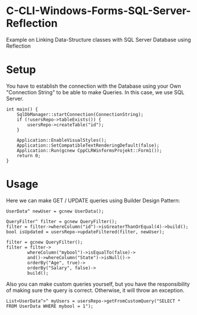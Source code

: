 # C-CLI-Windows-Forms-SQL-Server-Reflection
Example on Linking Data-Structure classes with SQL Server Database using Reflection

# Setup
You have to establish the connection with the Database using your Own "Connection String" to be able to make Queries.
In this case, we use SQL Server.
```
int main() {
	SqlDbManager::startConnection(ConnectionString);
	if (!usersRepo->tableExists()) {
		usersRepo->createTable("id");
	}

	Application::EnableVisualStyles();
	Application::SetCompatibleTextRenderingDefault(false);
	Application::Run(gcnew CppCLRWinformsProjekt::Form1());
	return 0;
}
```
# Usage
Here we can make GET / UPDATE queries using Builder Design Pattern:
```
UserData^ newUser = gcnew UserData();

QueryFilter^ filter = gcnew QueryFilter();
filter = filter->whereColumn("id")->isGreaterThanOrEqual(4)->build();
bool isUpdated = usersRepo->updateFiltered(filter, newUser);

filter = gcnew QueryFilter();
filter = filter->
		whereColumn("mybool")->isEqualTo(false)->
		and()->whereColumn("State")->isNull()->
		orderBy("Age", true)->
		orderBy("Salary", false)->
		build();
```
Also you can make custom queries yourself, but you have the responsibility of making sure the query is correct.
Otherwise, it will throw an exception.
```
List<UserData^>^ myUsers = usersRepo->getFromCustomQuery("SELECT * FROM UserData WHERE mybool = 1");
```
